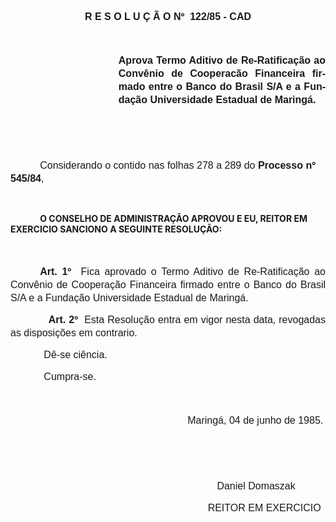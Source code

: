 <body lang=PT-BR style='tab-interval:35.4pt'>

<div class=Section1>

<p class=MsoNormal align=center style='text-align:center;line-height:150%'><b><span
style='font-size:12.0pt;mso-bidi-font-size:10.0pt;font-family:Arial;mso-bidi-font-style:
italic'>R E S O L U Ç Ã O Nº<span style="mso-spacerun: yes">  </span>122/85 -
CAD<o:p></o:p></span></b></p>

<p class=MsoNormal style='margin-left:129.6pt;text-align:justify;line-height:
150%'><span style='font-size:12.0pt;mso-bidi-font-size:10.0pt;font-family:Arial'><![if !supportEmptyParas]>&nbsp;<![endif]><o:p></o:p></span></p>

<p class=MsoNormal style='margin-left:129.6pt;text-align:justify;line-height:
150%'><b><span style='font-size:12.0pt;mso-bidi-font-size:10.0pt;font-family:
Arial'>Aprova Termo Aditivo de Re-Rati­ficação ao Convênio de Coopera­cão
Financeira firmado entre o Banco do Brasil S/A e a Fundação Universidade
Estadual de Maringá.<o:p></o:p></span></b></p>

<p class=MsoNormal align=center style='text-align:center;line-height:150%'><span
style='font-size:12.0pt;mso-bidi-font-size:10.0pt;font-family:Arial'><![if !supportEmptyParas]>&nbsp;<![endif]><o:p></o:p></span></p>

<p class=MsoNormal align=center style='text-align:center;line-height:150%'><span
style='font-size:12.0pt;mso-bidi-font-size:10.0pt;font-family:Arial'><![if !supportEmptyParas]>&nbsp;<![endif]><o:p></o:p></span></p>

<p class=MsoNormal style='text-indent:35.4pt;line-height:150%'><span
style='font-size:12.0pt;mso-bidi-font-size:10.0pt;font-family:Arial'>Considerando
o contido nas folhas 278 a 289 do <b>Processo nº 545/84</b>,<o:p></o:p></span></p>

<p class=MsoBodyTextIndent style='text-indent:0cm'><b style='mso-bidi-font-weight:
normal'><i style='mso-bidi-font-style:normal'><![if !supportEmptyParas]>&nbsp;<![endif]><o:p></o:p></i></b></p>

<p class=MsoBodyTextIndent style='text-indent:35.4pt'><b>O CONSELHO DE
ADMINISTRAÇÃO APROVOU E EU, REITOR EM EXERCICIO SANCIONO A SEGUINTE RESOLUÇÃO:<o:p></o:p></b></p>

<p class=MsoNormal align=right style='text-align:right;line-height:150%'><span
style='font-size:12.0pt;mso-bidi-font-size:10.0pt;font-family:Arial'><![if !supportEmptyParas]>&nbsp;<![endif]><o:p></o:p></span></p>

<p class=MsoNormal style='text-align:justify;text-indent:35.4pt;line-height:
150%'><b><span style='font-size:12.0pt;mso-bidi-font-size:10.0pt;font-family:
Arial'>Art. 1º</span></b><span style='font-size:12.0pt;mso-bidi-font-size:10.0pt;
font-family:Arial'><span style="mso-spacerun: yes">  </span>Fica aprovado o
Termo Aditivo de Re-Ratificação ao Convênio de Cooperação Financeira firmado
entre o Banco do Brasil S/A e a Fundação Universidade Estadual de Maringá.­<o:p></o:p></span></p>

<p class=MsoNormal style='text-align:justify;line-height:150%'><span
style='font-size:12.0pt;mso-bidi-font-size:10.0pt;font-family:Arial'><span
style='mso-tab-count:1'>            </span><b>Art. 2º</b><span
style="mso-spacerun: yes">  </span>Esta Resolução entra em vigor nesta data,
revogadas as disposições em contrario.<o:p></o:p></span></p>

<p class=MsoNormal style='text-align:justify;line-height:150%'><span
style='font-size:12.0pt;mso-bidi-font-size:10.0pt;font-family:Arial'><span
style='mso-tab-count:1'>            </span>Dê-se ciência.<o:p></o:p></span></p>

<p class=MsoNormal style='text-align:justify;line-height:150%'><span
style='font-size:12.0pt;mso-bidi-font-size:10.0pt;font-family:Arial'><span
style='mso-tab-count:1'>            </span>Cumpra-se.<o:p></o:p></span></p>

<p class=MsoNormal style='line-height:150%'><span style='font-size:12.0pt;
mso-bidi-font-size:10.0pt;font-family:Arial'><![if !supportEmptyParas]>&nbsp;<![endif]><o:p></o:p></span></p>

<p class=MsoNormal style='margin-left:212.4pt;line-height:150%'><span
style='font-size:12.0pt;mso-bidi-font-size:10.0pt;font-family:Arial'>Maringá,
04 de junho de 1985.<o:p></o:p></span></p>

<p class=MsoNormal style='line-height:150%'><span style='font-size:12.0pt;
mso-bidi-font-size:10.0pt;font-family:Arial'><![if !supportEmptyParas]>&nbsp;<![endif]><o:p></o:p></span></p>

<p class=MsoNormal style='line-height:150%'><span style='font-size:12.0pt;
mso-bidi-font-size:10.0pt;font-family:Arial'><![if !supportEmptyParas]>&nbsp;<![endif]><o:p></o:p></span></p>

<p class=MsoNormal style='margin-left:212.4pt;text-indent:35.4pt;line-height:
150%'><span style='font-size:12.0pt;mso-bidi-font-size:10.0pt;font-family:Arial'>Daniel
Domaszak<o:p></o:p></span></p>

<p class=MsoNormal style='line-height:150%'><span style='font-size:12.0pt;
mso-bidi-font-size:10.0pt;font-family:Arial'><span style="mso-spacerun:
yes">                                                             </span><span
style="mso-spacerun: yes">          </span>REITOR EM EXERCICIO<o:p></o:p></span></p>

<p class=MsoNormal style='line-height:150%'><span style='font-size:12.0pt;
mso-bidi-font-size:10.0pt;font-family:Arial'><![if !supportEmptyParas]>&nbsp;<![endif]><o:p></o:p></span></p>

</div>

</body>
